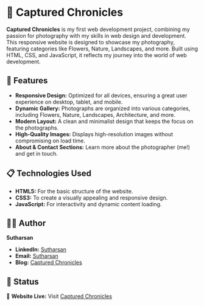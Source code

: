# 📸 Captured Chronicles

**Captured Chronicles** is my first web development project, combining my passion for photography with my skills in web design and development. This responsive website is designed to showcase my photography, featuring categories like Flowers, Nature, Landscapes, and more. Built using HTML, CSS, and JavaScript, it reflects my journey into the world of web development.

## 🌟 Features

- **Responsive Design:** Optimized for all devices, ensuring a great user experience on desktop, tablet, and mobile.
- **Dynamic Gallery:** Photographs are organized into various categories, including Flowers, Nature, Landscapes, Architecture, and more.
- **Modern Layout:** A clean and minimalist design that keeps the focus on the photographs.
- **High-Quality Images:** Displays high-resolution images without compromising on load time.
- **About & Contact Sections:** Learn more about the photographer (me!) and get in touch.

## 📋 Technologies Used

- **HTML5:** For the basic structure of the website.
- **CSS3:** To create a visually appealing and responsive design.
- **JavaScript:** For interactivity and dynamic content loading.

## 👨‍💻 Author

**Sutharsan**

- **LinkedIn:** [Sutharsan](#)
- **Email:** [Sutharsan](mailto:your-email@example.com)
- **Blog:** [Captured Chronicles](https://capturedchronicles.neocities.org/)

## 📅 Status

🚀 **Website Live:** Visit [Captured Chronicles](https://capturedchronicles.neocities.org/)
